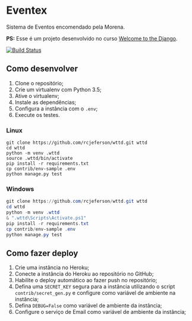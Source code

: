 # Eventex

Sistema de Eventos encomendado pela Morena.

**PS:** Esse é um projeto desenvolvido no curso [Welcome to the Django](https://welcometothedjango.com.br).

[![Build Status](https://travis-ci.org/rcjeferson/wttd.svg?branch=master)](https://travis-ci.org/rcjeferson/wttd)

## Como desenvolver

1. Clone o repositório;
2. Crie um virtualenv com Python 3.5;
3. Ative o virtualenv;
4. Instale as dependências;
5. Configura a instância com o `.env`;
6. Execute os testes.

### Linux

```console
git clone https://github.com/rcjeferson/wttd.git wttd
cd wttd
python -m venv .wttd
source .wttd/bin/activate
pip install -r requirements.txt
cp contrib/env-sample .env
python manage.py test
```

### Windows

```powershell
git clone https://github.com/rcjeferson/wttd.git wttd
cd wttd
python -m venv .wttd
& ".wttd\Scripts\Activate.ps1"
pip install -r requirements.txt
cp contrib/env-sample .env
python manage.py test
```

## Como fazer deploy

1. Crie uma instância no Heroku;
2. Conecte a instância do Heroku ao repositório no GitHub;
3. Habilite o deploy automático ao fazer push no repositório;
4. Defina uma `SECRET_KEY` segura para a instância utilizando o script `contrib/secret_gen.py` e configure como variável de ambiente na instância;
5. Defina `DEBUG=False` como variável de ambiente da instância;
6. Configure o serviço de Email como variável de ambiente da instância;
